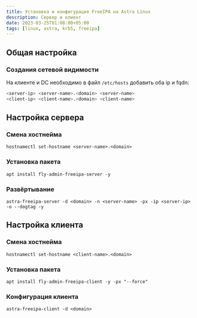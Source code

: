 ```yaml
---
title: Установка и конфигурация FreeIPA на Astra Linux
description: Сервер и клиент
date: 2023-03-25T01:08:00+05:00
tags: [linux, astra, krb5, freeipa]
---
```

## Общая настройка

### Создания сетевой видимости
На клиенте и DC необходимо в файл `/etc/hosts` добавить оба ip и fqdn:

```sh
<server-ip> <server-name>.<domain> <server-name>
<client-ip> <client-name>.<domain> <client-name>
```

## Настройка cервера

### Смена хостнейма
```shell
hostnamectl set-hostname <server-name>.<domain>
```

### Установка пакета
```shell
apt install fly-admin-freeipa-server -y
```

### Развёртывание 
```shell
astra-freeipa-server -d <domain> -n <server-name> -px -ip <server-ip> -o --dogtag -y
```

## Настройка клиента

### Смена хостнейма
```shell
hostnamectl set-hostname <client-name>.<domain>
```

### Установка пакета
```shell
apt install fly-admin-freeipa-client -y -px "--force"
```

### Конфигурация клиента
``` shell
astra-freeipa-client -d <domain>
```
